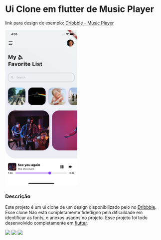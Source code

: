 # Ui Clone em flutter de Music Player

link para design de exemplo: [Dribbble - Music Player](https://dribbble.com/shots/15724059-Music-Player-App/attachments/7525881?mode=media)

<img src="docs/image.png" alt="navegacao entre as páginas" height="500">

### Descrição

Este projeto é um ui clone de um design disponibilizado pelo no [Dribbble](https://dribbble.com). Esse clone Não está completamente fidedigno pela dificuldade em identificar as fonts, e anexos usados no projeto. Esse projeto foi todo desenvolvido completamente em [flutter](https://flutter.dev).

<p align="left">
  <a href="" alt="Gmail">
  <img src="https://img.shields.io/badge/-Gmail-FF0000?style=flat-square&labelColor=FF0000&logo=gmail&logoColor=white&link=mailto:iranjuniordev@gmail.com" /></a>

  <a href="https://linkedin.com/in/iran-junior" alt="Linkedin">
  <img src="https://img.shields.io/badge/-Linkedin-0e76a8?style=flat-square&logo=Linkedin&logoColor=white&link=linkedin.com/in/iran-junior" /></a>

  <a href="https://www.instagram.com/_devmobile/" alt="Instagram">
  <img src="https://img.shields.io/badge/-Instagram-DF0174?style=flat-square&labelColor=DF0174&logo=instagram&logoColor=white&link=https://www.instagram.com/_devmobile/"/></a>
</p>  